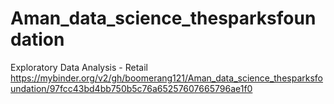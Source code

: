 # Aman_data_science_thesparksfoundation
Exploratory Data Analysis - Retail
https://mybinder.org/v2/gh/boomerang121/Aman_data_science_thesparksfoundation/97fcc43bd4bb750b5c76a65257607665796ae1f0
